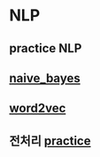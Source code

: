 # NLP
practice NLP
---
## [naive_bayes](https://github.com/Jo-ad-fontes/NLP/blob/main/4w16d_/1_naive_bayes.ipynb) 

## [word2vec](https://github.com/Jo-ad-fontes/NLP/blob/main/4w16d_/2_word2vec.ipynb)

## 전처리 [practice](https://github.com/Jo-ad-fontes/NLP/blob/main/4w16d_/NLP%201st)
